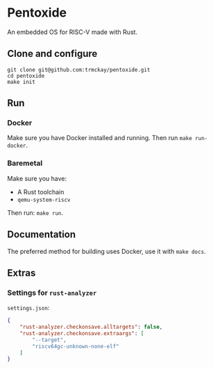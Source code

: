 # Pentoxide

An embedded OS for RISC-V made with Rust.

## Clone and configure

```
git clone git@github.com:trmckay/pentoxide.git
cd pentoxide
make init
```

## Run

### Docker

Make sure you have Docker installed and running. Then run `make run-docker`.

### Baremetal

Make sure you have:

* A Rust toolchain
* `qemu-system-riscv`

Then run: `make run`.

## Documentation

The preferred method for building uses Docker, use it with `make docs`.

## Extras

### Settings for `rust-analyzer`

`settings.json`:
```json
{
    "rust-analyzer.checkonsave.alltargets": false,
    "rust-analyzer.checkonsave.extraargs": [
        "--target",
        "riscv64gc-unknown-none-elf"
    ]
}
```
